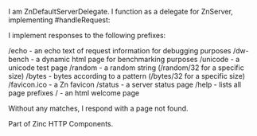 I am ZnDefaultServerDelegate.I function as a delegate for ZnServer, implementing #handleRequest:I implement responses to the following prefixes:/echo - an echo text of request information for debugging purposes/dw-bench - a dynamic html page for benchmarking purposes/unicode - a unicode test page/random - a random string (/random/32 for a specific size)/bytes - bytes according to a pattern (/bytes/32 for a specific size)/favicon.ico - a Zn favicon/status - a server status page/help - lists all page prefixes/ - an html welcome pageWithout any matches, I respond with a page not found.Part of Zinc HTTP Components.